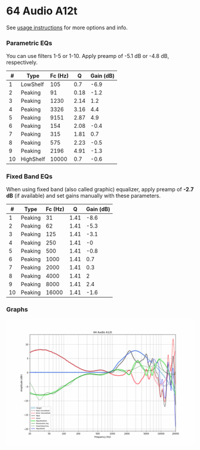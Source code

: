 # 64 Audio A12t
See [usage instructions](https://github.com/jaakkopasanen/AutoEq#usage) for more options and info.

### Parametric EQs
You can use filters 1-5 or 1-10. Apply preamp of -5.1 dB or -4.8 dB, respectively.

|   # | Type      |   Fc (Hz) |    Q |   Gain (dB) |
|-----|-----------|-----------|------|-------------|
|   1 | LowShelf  |       105 | 0.7  |        -6.9 |
|   2 | Peaking   |        91 | 0.18 |        -1.2 |
|   3 | Peaking   |      1230 | 2.14 |         1.2 |
|   4 | Peaking   |      3326 | 3.16 |         4.4 |
|   5 | Peaking   |      9151 | 2.87 |         4.9 |
|   6 | Peaking   |       154 | 2.08 |        -0.4 |
|   7 | Peaking   |       315 | 1.81 |         0.7 |
|   8 | Peaking   |       575 | 2.23 |        -0.5 |
|   9 | Peaking   |      2196 | 4.91 |        -1.3 |
|  10 | HighShelf |     10000 | 0.7  |        -0.6 |

### Fixed Band EQs
When using fixed band (also called graphic) equalizer, apply preamp of **-2.7 dB** (if available) and set gains manually with these parameters.

|   # | Type    |   Fc (Hz) |    Q |   Gain (dB) |
|-----|---------|-----------|------|-------------|
|   1 | Peaking |        31 | 1.41 |        -8.6 |
|   2 | Peaking |        62 | 1.41 |        -5.3 |
|   3 | Peaking |       125 | 1.41 |        -3.1 |
|   4 | Peaking |       250 | 1.41 |        -0   |
|   5 | Peaking |       500 | 1.41 |        -0.8 |
|   6 | Peaking |      1000 | 1.41 |         0.7 |
|   7 | Peaking |      2000 | 1.41 |         0.3 |
|   8 | Peaking |      4000 | 1.41 |         2   |
|   9 | Peaking |      8000 | 1.41 |         2.4 |
|  10 | Peaking |     16000 | 1.41 |        -1.6 |

### Graphs
![](./64%20Audio%20A12t.png)
